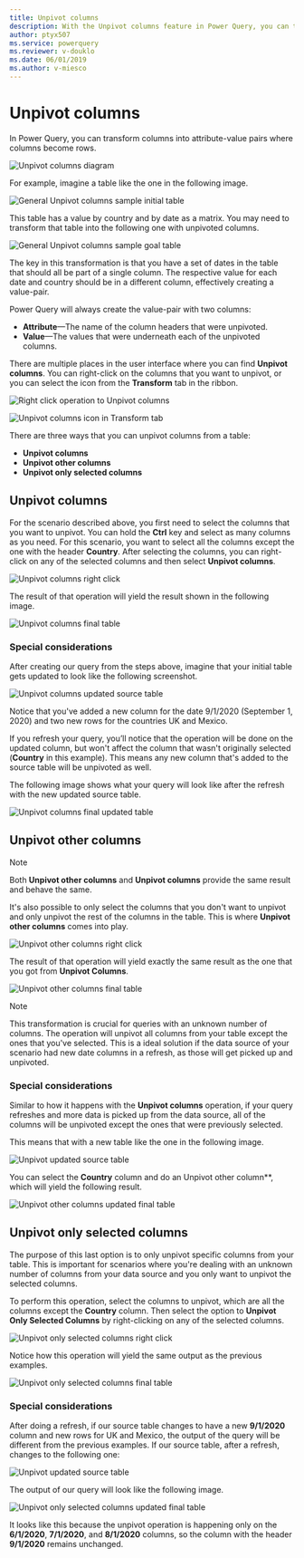 ```yaml
---
title: Unpivot columns
description: With the Unpivot columns feature in Power Query, you can transform selected columns into attribute-value pairs where columns become rows.
author: ptyx507
ms.service: powerquery
ms.reviewer: v-douklo
ms.date: 06/01/2019
ms.author: v-miesco
---
```



# Unpivot columns

In Power Query, you can transform columns into attribute-value pairs where columns become rows.

![Unpivot columns diagram](images/me-unpivot-diagram.png)

For example, imagine a table like the one in the following image.

![General Unpivot columns sample initial table](images/me-unpivot-initial-table.png)

This table has a value by country and by date as a matrix. You may need to transform that table into the following one with unpivoted columns.

![General Unpivot columns sample goal table](images/me-unpivot-final-table.png)

The key in this transformation is that you have a set of dates in the table that should all be part of a single column. The respective value for each date and country should be in a different column, effectively creating a value-pair.

Power Query will always create the value-pair with two columns:

- **Attribute**&mdash;The name of the column headers that were unpivoted.
- **Value**&mdash;The values that were underneath each of the unpivoted columns.

There are multiple places in the user interface where you can find **Unpivot columns**. You can right-click on the columns that you want to unpivot, or you can select the icon from the **Transform** tab in the ribbon.

![Right click operation to Unpivot columns](images/me-unpivot-right-click.png)

![Unpivot columns icon in Transform tab](images/me-unpivot-transform-tab.png)

There are three ways that you can unpivot columns from a table:

* **Unpivot columns**
* **Unpivot other columns**
* **Unpivot only selected columns**

## Unpivot columns

For the scenario described above, you first need to select the columns that you want to unpivot. You can hold the **Ctrl** key and select as many columns as you need. For this scenario, you want to select all the columns except the one with the header **Country**. After selecting the columns, you can right-click on any of the selected columns and then select **Unpivot columns**.

![Unpivot columns right click](images/me-unpivot-columns-right-click.png)

The result of that operation will yield the result shown in the following image. 

![Unpivot columns final table](images/me-unpivot-columns-final-table.png)

### Special considerations

After creating our query from the steps above, imagine that your initial table gets updated to look like the following screenshot.

![Unpivot columns updated source table](images/me-unpivot-updated-source-table.png)

Notice that you've added a new column for the date 9/1/2020 (September 1, 2020) and two new rows for the countries UK and Mexico.

If you refresh your query, you’ll notice that the operation will be done on the updated column, but won't affect the column that wasn't originally selected (**Country** in this example). This means any new column that's added to the source table will be unpivoted as well.

The following image shows what your query will look like after the refresh with the new updated source table.

![Unpivot columns final updated table](images/me-unpivot-columns-final-updated-table.png)

## Unpivot other columns

>[!Note]
> Both **Unpivot other columns** and **Unpivot columns** provide the same result and behave the same.

It's also possible to only select the columns that you don't want to unpivot and only unpivot the rest of the columns in the table. This is where **Unpivot other columns** comes into play.

![Unpivot other columns right click](images/me-unpivot-other-columns.png)

The result of that operation will yield exactly the same result as the one that you got from **Unpivot Columns**.

![Unpivot other columns final table](images/me-unpivot-other-columns-final-table.png)

>[!NOTE]
> This transformation is crucial for queries with an unknown number of columns. The operation will unpivot all columns from your table except the ones that you've selected. This is a ideal solution if the data source of your scenario had new date columns in a refresh, as those will get picked up and unpivoted. 

### Special considerations

Similar to how it happens with the **Unpivot columns** operation, if your query refreshes and more data is picked up from the data source, all of the columns will be unpivoted except the ones that were previously selected.

This means that with a new table like the one in the following image.

![Unpivot updated source table](images/me-unpivot-updated-source-table.png)

You can select the **Country** column and do an Unpivot other column**, which will yield the following result.

![Unpivot other columns updated final table](images/me-unpivot-other-columns-updated-final-table.png)

## Unpivot only selected columns

The purpose of this last option is to only unpivot specific columns from your table. This is important for scenarios where you're dealing with an unknown number of columns from your data source and you only want to unpivot the selected columns.

To perform this operation, select the columns to unpivot, which are all the columns except the **Country** column. Then select the option to **Unpivot Only Selected Columns** by right-clicking on any of the selected columns.

![Unpivot only selected columns right click](images/me-unpivot-only-selected-columns-right-click.png)

Notice how this operation will yield the same output as the previous examples.

![Unpivot only selected columns final table](images/me-unpivot-only-selected-columns-final-table.png)

### Special considerations

After doing a refresh, if our source table changes to have a new **9/1/2020** column and new rows for UK and Mexico, the output of the query will be different from the previous examples. If our source table, after a refresh, changes to the following one:

![Unpivot updated source table](images/me-unpivot-updated-source-table.png)

The output of our query will look like the following image.

![Unpivot only selected columns updated final table](images/me-unpivot-only-selected-columns-updated-final-table.png)

It looks like this because the unpivot operation is happening only on the **6/1/2020**, **7/1/2020**, and **8/1/2020** columns, so the column with the header **9/1/2020** remains unchanged.

